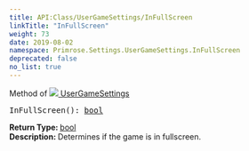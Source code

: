 ```yaml
---
title: API:Class/UserGameSettings/InFullScreen
linkTitle: "InFullScreen"
weight: 73
date: 2019-08-02
namespace: Primrose.Settings.UserGameSettings.InFullScreen
deprecated: false
no_list: true
---
```

Method of <a href="/docs/api-reference/Class/UserGameSettings"><img src="/icons/silk/cog.png"/>&nbsp;UserGameSettings</a>
<pre class="method-declaration">
InFullScreen(): <a class="type" href="/docs/api-reference/System/Primitives#boolean">bool</a></pre>
<b>Return Type: </b>
<a class="type" href="/docs/api-reference/System/Primitives#boolean">bool</a>
<br/>
<b>Description: </b>
Determines if the game is in fullscreen.

